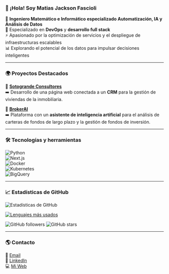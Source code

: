 ### 👋 ¡Hola! Soy Matias Jackson Fascioli  

🚀 **Ingeniero Matemático e Informático especializado Automatización, IA y Análisis de Datos**  
🔧 Especializado en **DevOps** y **desarrollo full stack**  
⚡ Apasionado por la optimización de servicios y el despliegue de infraestructuras escalables  
📊 Explorando el potencial de los datos para impulsar decisiones inteligentes  

---

### 🌍 Proyectos Destacados  

🔹 [**Sotogrande Consultores**](http://sotograndeconsultores.com)  
➡️ Desarrollo de una página web conectada a un **CRM** para la gestión de viviendas de la inmobiliaria.  

🔹 [**BrokerAI**](https://brokerai.es)  
➡️ Plataforma con un **asistente de inteligencia artificial** para el análisis de carteras de fondos de largo plazo y la gestión de fondos de inversión.  


---

### 🛠️ Tecnologías y herramientas  
![Python](https://img.shields.io/badge/Python-3776AB?style=for-the-badge&logo=python&logoColor=white)  
![Next.js](https://img.shields.io/badge/Next.js-000000?style=for-the-badge&logo=next.js&logoColor=white)  
![Docker](https://img.shields.io/badge/Docker-2496ED?style=for-the-badge&logo=docker&logoColor=white)  
![Kubernetes](https://img.shields.io/badge/Kubernetes-326CE5?style=for-the-badge&logo=kubernetes&logoColor=white)  
![BigQuery](https://img.shields.io/badge/BigQuery-4285F4?style=for-the-badge&logo=google-cloud&logoColor=white)  

---

### 📈 Estadísticas de GitHub  
![Estadísticas de GitHub](https://github-readme-stats.vercel.app/api?username=MatiasJF&show_icons=true&theme=dark)  

[![Lenguajes más usados](https://github-readme-stats.vercel.app/api/top-langs/?username=MatiasJF&layout=compact&theme=dark)](https://github.com/anuraghazra/github-readme-stats)  

![GitHub followers](https://img.shields.io/github/followers/MatiasJF?style=social)
![GitHub stars](https://img.shields.io/github/stars/MatiasJF?style=social)

---

### 🌎 Contacto  
📧 [Email](mailto:matias.jackson.f@gmail.com)  
💼 [LinkedIn](https://www.linkedin.com/in/matias_jackson_fascioli/)  
💻 [Mi Web](https://tuweb.com)  